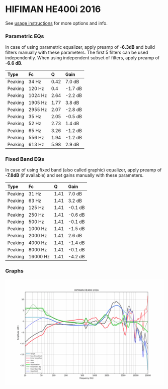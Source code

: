 # HIFIMAN HE400i 2016
See [usage instructions](https://github.com/jaakkopasanen/AutoEq#usage) for more options and info.

### Parametric EQs
In case of using parametric equalizer, apply preamp of **-6.3dB** and build filters manually
with these parameters. The first 5 filters can be used independently.
When using independent subset of filters, apply preamp of **-6.6 dB**.

| Type    | Fc      |    Q | Gain    |
|:--------|:--------|:-----|:--------|
| Peaking | 34 Hz   | 0.42 | 7.0 dB  |
| Peaking | 120 Hz  | 0.4  | -1.7 dB |
| Peaking | 1024 Hz | 2.64 | -2.2 dB |
| Peaking | 1905 Hz | 1.77 | 3.8 dB  |
| Peaking | 2955 Hz | 2.07 | -2.8 dB |
| Peaking | 35 Hz   | 2.05 | -0.5 dB |
| Peaking | 52 Hz   | 2.73 | 1.4 dB  |
| Peaking | 65 Hz   | 3.26 | -1.2 dB |
| Peaking | 556 Hz  | 1.94 | -1.2 dB |
| Peaking | 613 Hz  | 5.98 | 2.9 dB  |

### Fixed Band EQs
In case of using fixed band (also called graphic) equalizer, apply preamp of **-7.8dB**
(if available) and set gains manually with these parameters.

| Type    | Fc       |    Q | Gain    |
|:--------|:---------|:-----|:--------|
| Peaking | 31 Hz    | 1.41 | 7.0 dB  |
| Peaking | 63 Hz    | 1.41 | 3.2 dB  |
| Peaking | 125 Hz   | 1.41 | -0.1 dB |
| Peaking | 250 Hz   | 1.41 | -0.6 dB |
| Peaking | 500 Hz   | 1.41 | -0.1 dB |
| Peaking | 1000 Hz  | 1.41 | -1.5 dB |
| Peaking | 2000 Hz  | 1.41 | 2.6 dB  |
| Peaking | 4000 Hz  | 1.41 | -1.4 dB |
| Peaking | 8000 Hz  | 1.41 | -0.1 dB |
| Peaking | 16000 Hz | 1.41 | -4.2 dB |

### Graphs
![](./HIFIMAN%20HE400i%202016.png)
